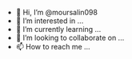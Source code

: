 - 👋 Hi, I’m @moursalin098
- 👀 I’m interested in ...
- 🌱 I’m currently learning ...
- 💞️ I’m looking to collaborate on ...
- 📫 How to reach me ...

<!---
moursalin098/moursalin098 is a ✨ special ✨ repository because its `README.md` (this file) appears on your GitHub profile.
You can click the Preview link to take a look at your changes.
clear
